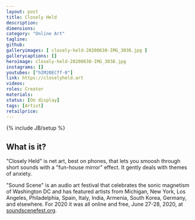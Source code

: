 ```yaml
---
layout: post
title: Closely Held
description:
dimensions: 
category: "Online Art"
tagline:
github:
galleryimages: [ closely-held-20200630-IMG_3038.jpg ]
gallerycaptions: []
heroimage: closely-held-20200630-IMG_3038.jpg
instagrams: []
youtubes: ["hIM20ECff-0"]
link: https://closelyheld.art
videos: 
roles: Creator
materials: 
status: [On display]
tags: [Artist]
retailprice: 
---
```

{% include JB/setup %}

## What is it?

"Closely Held" is net art, best on phones, that lets you smoosh through short sounds with a "fun-house mirror" effect. It gently deals with themes of anxiety. 

"Sound Scene" is an audio art festival that celebrates the sonic magnetism of Washington DC and has featured artists from Michigan, New York, Los Angeles, Philadelphia, Spain, Italy, India, Armenia, South Korea, Germany, and elsewhere. For 2020 it was all online and free, June 27-28, 2020, at [soundscenefest.org](https://soundscenefest.org).
